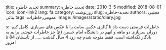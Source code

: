 title: تجدید خاطره
summary: تجدید خاطره
date: 2010-3-5
modified: 2018-08-01
icon:  icon-link2
lang: fa
category: روزنوشت
slug: تجدید-خاطره
authors: مجتبی بنائی
tags: عمومی,خاطرات
image: /images/static/diary.jpg

s: خاطرات فرصتی دست داد تا گالری عکس سایت را با عکس های سربازی  کامل کنم.  دوران سربازی دو ماهه و آنهم در دانشگاه امام حسین (ع) جز خاطرات خوشی برایم به یادگار نگذاشته است.  فقط متوجه شدم چه زود 4 سال گذشت ..... از تابستان 84 تا امروز